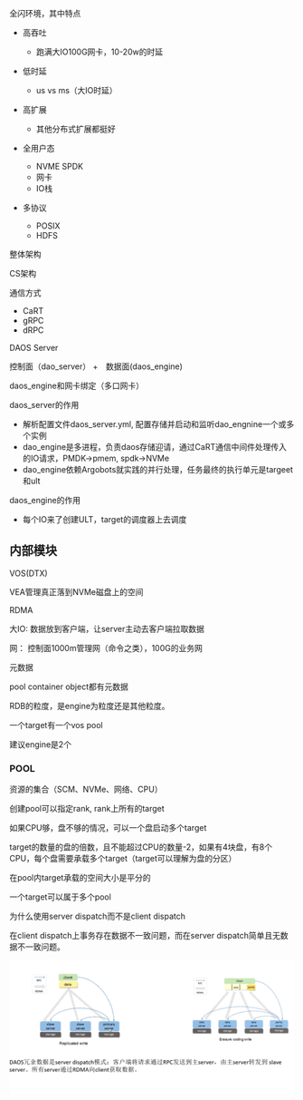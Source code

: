 全闪环境，其中特点

* 高吞吐
  * 跑满大IO100G网卡，10-20w的时延 
* 低时延
  * us vs ms（大IO时延）
* 高扩展
  * 其他分布式扩展都挺好
* 全用户态
  * NVME SPDK
  * 网卡
  * IO栈

* 多协议
  * POSIX
  * HDFS

整体架构

CS架构

通信方式

* CaRT
* gRPC
* dRPC

DAOS Server

控制面（dao_server） +　数据面(daos_engine)

daos_engine和网卡绑定（多口网卡）

daos_server的作用

* 解析配置文件daos_server.yml, 配置存储并启动和监听dao_engnine一个或多个实例
* dao_engine是多进程，负责daos存储迎请，通过CaRT通信中间件处理传入的IO请求，PMDK->pmem, spdk->NVMe
* dao_engine依赖Argobots就实践的并行处理，任务最终的执行单元是targeet和ult

daos_engine的作用

* 每个IO来了创建ULT，target的调度器上去调度



## 内部模块





VOS(DTX)

VEA管理真正落到NVMe磁盘上的空间





RDMA 

大IO: 数据放到客户端，让server主动去客户端拉取数据



网： 控制面1000m管理网（命令之类），100G的业务网





元数据

pool container object都有元数据





RDB的粒度，是engine为粒度还是其他粒度。





一个target有一个vos pool

建议engine是2个

### POOL

资源的集合（SCM、NVMe、网络、CPU）

创建pool可以指定rank, rank上所有的target





如果CPU够，盘不够的情况，可以一个盘启动多个target

target的数量的盘的倍数，且不能超过CPU的数量-2，如果有4块盘，有8个CPU，每个盘需要承载多个target（target可以理解为盘的分区）



在pool内target承载的空间大小是平分的



一个target可以属于多个pool



为什么使用server dispatch而不是client dispatch

在client dispatch上事务存在数据不一致问题，而在server dispatch简单且无数据不一致问题。

![image-20230108004550001](assets/image-20230108004550001.png)





 